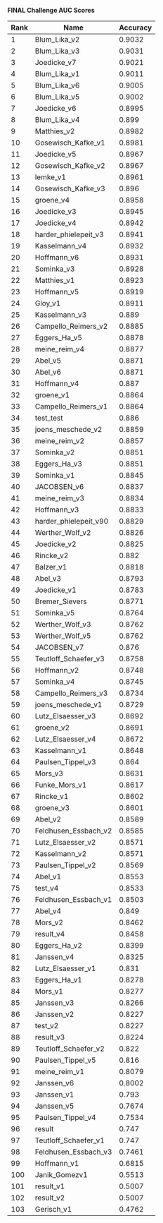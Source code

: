 **FINAL Challenge AUC Scores**


|Rank|Name|Accuracy|
|----|-----|---|
|1|Blum_Lika_v2|0.9032| 
|2|Blum_Lika_v3|0.9031| 
|3|Joedicke_v7|0.9021| 
|4|Blum_Lika_v1|0.9011| 
|5|Blum_Lika_v6|0.9005| 
|6|Blum_Lika_v5|0.9002| 
|7|Joedicke_v6|0.8995| 
|8|Blum_Lika_v4|0.899| 
|9|Matthies_v2|0.8982| 
|10|Gosewisch_Kafke_v1|0.8981| 
|11|Joedicke_v5|0.8967| 
|12|Gosewisch_Kafke_v2|0.8967| 
|13|lemke_v1|0.8961| 
|14|Gosewisch_Kafke_v3|0.896| 
|15|groene_v4|0.8958| 
|16|Joedicke_v3|0.8945| 
|17|Joedicke_v4|0.8942| 
|18|harder_phielepeit_v3|0.8941| 
|19|Kasselmann_v4|0.8932| 
|20|Hoffmann_v6|0.8931| 
|21|Sominka_v3|0.8928| 
|22|Matthies_v1|0.8923| 
|23|Hoffmann_v5|0.8919| 
|24|Gloy_v1|0.8911| 
|25|Kasselmann_v3|0.889| 
|26|Campello_Reimers_v2|0.8885| 
|27|Eggers_Ha_v5|0.8878| 
|28|meine_reim_v4|0.8877| 
|29|Abel_v5|0.8871| 
|30|Abel_v6|0.8871| 
|31|Hoffmann_v4|0.887| 
|32|groene_v1|0.8864| 
|33|Campello_Reimers_v1|0.8864| 
|34|test_test|0.886| 
|35|joens_meschede_v2|0.8859| 
|36|meine_reim_v2|0.8857| 
|37|Sominka_v2|0.8851| 
|38|Eggers_Ha_v3|0.8851| 
|39|Sominka_v1|0.8845| 
|40|JACOBSEN_v6|0.8837| 
|41|meine_reim_v3|0.8834| 
|42|Hoffmann_v3|0.8833| 
|43|harder_phielepeit_v90|0.8829| 
|44|Werther_Wolf_v2|0.8826| 
|45|Joedicke_v2|0.8825| 
|46|Rincke_v2|0.882| 
|47|Balzer_v1|0.8818| 
|48|Abel_v3|0.8793| 
|49|Joedicke_v1|0.8783| 
|50|Bremer_Sievers|0.8771| 
|51|Sominka_v5|0.8764| 
|52|Werther_Wolf_v3|0.8762| 
|53|Werther_Wolf_v5|0.8762| 
|54|JACOBSEN_v7|0.876| 
|55|Teutloff_Schaefer_v3|0.8758| 
|56|Hoffmann_v2|0.8748| 
|57|Sominka_v4|0.8745| 
|58|Campello_Reimers_v3|0.8734| 
|59|joens_meschede_v1|0.8729| 
|60|Lutz_Elsaesser_v3|0.8692| 
|61|groene_v2|0.8691| 
|62|Lutz_Elsaesser_v4|0.8672| 
|63|Kasselmann_v1|0.8648| 
|64|Paulsen_Tippel_v3|0.864| 
|65|Mors_v3|0.8631| 
|66|Funke_Mors_v1|0.8617| 
|67|Rincke_v1|0.8602| 
|68|groene_v3|0.8601| 
|69|Abel_v2|0.8589| 
|70|Feldhusen_Essbach_v2|0.8585| 
|71|Lutz_Elsaesser_v2|0.8571| 
|72|Kasselmann_v2|0.8571| 
|73|Paulsen_Tippel_v2|0.8569| 
|74|Abel_v1|0.8553| 
|75|test_v4|0.8533| 
|76|Feldhusen_Essbach_v1|0.8503| 
|77|Abel_v4|0.849| 
|78|Mors_v2|0.8462| 
|79|result_v4|0.8458| 
|80|Eggers_Ha_v2|0.8399| 
|81|Janssen_v4|0.8325| 
|82|Lutz_Elsaesser_v1|0.831| 
|83|Eggers_Ha_v1|0.8278| 
|84|Mors_v1|0.8277| 
|85|Janssen_v3|0.8266| 
|86|Janssen_v2|0.8227| 
|87|test_v2|0.8227| 
|88|result_v3|0.8224| 
|89|Teutloff_Schaefer_v2|0.822| 
|90|Paulsen_Tippel_v5|0.816| 
|91|meine_reim_v1|0.8079| 
|92|Janssen_v6|0.8002| 
|93|Janssen_v1|0.793| 
|94|Janssen_v5|0.7674| 
|95|Paulsen_Tippel_v4|0.7534| 
|96|result|0.747| 
|97|Teutloff_Schaefer_v1|0.747| 
|98|Feldhusen_Essbach_v3|0.7461| 
|99|Hoffmann_v1|0.6815| 
|100|Janik_Gomezv1|0.5513| 
|101|result_v1|0.5007| 
|102|result_v2|0.5007| 
|103|Gerisch_v1|0.4762| 
